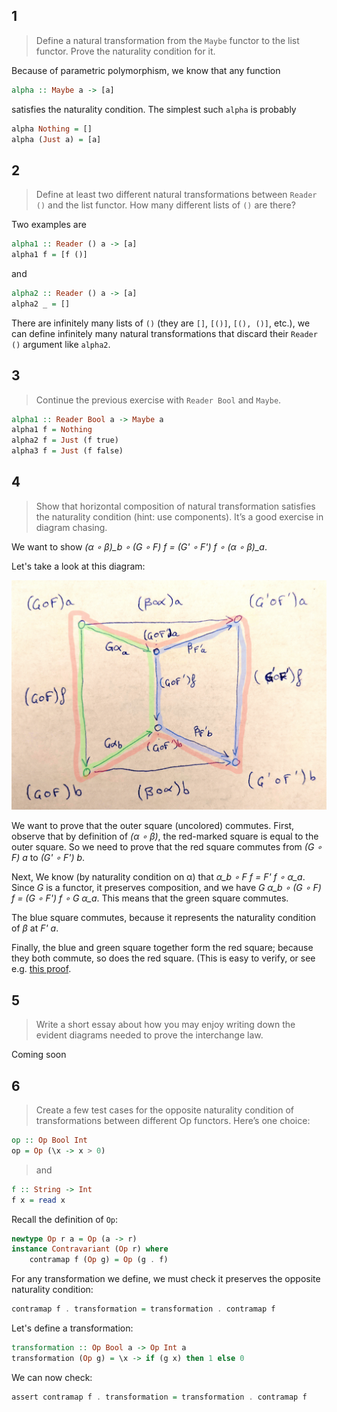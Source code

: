 ## 1

> Define a natural transformation from the `Maybe` functor to the list functor. Prove the naturality condition for it.

Because of parametric polymorphism, we know that any function

```haskell
alpha :: Maybe a -> [a]
```

satisfies the naturality condition. The simplest such `alpha` is probably

```haskell
alpha Nothing = []
alpha (Just a) = [a]
```

## 2

> Define at least two different natural transformations between `Reader ()` and the list functor. How many different lists of `()` are there?

Two examples are 

```haskell
alpha1 :: Reader () a -> [a]
alpha1 f = [f ()]
```

and

```haskell
alpha2 :: Reader () a -> [a]
alpha2 _ = []
```

There are infinitely many lists of `()` (they are `[]`, `[()]`, `[(), ()]`, etc.), we can define infinitely many natural transformations that discard their `Reader ()` argument like `alpha2`.

## 3

> Continue the previous exercise with `Reader Bool` and `Maybe`.

```haskell
alpha1 :: Reader Bool a -> Maybe a
alpha1 f = Nothing
alpha2 f = Just (f true)
alpha3 f = Just (f false)
```

## 4

> Show that horizontal composition of natural transformation satisfies the naturality condition (hint: use components). It’s a good exercise in diagram chasing.

We want to show <i>(α ∘ β)_b ∘ (G ∘ F) f = (G' ∘ F') f ∘ (α ∘ β)_a</i>.

Let's take a look at this diagram:

![](q4.jpg)

We want to prove that the outer square (uncolored) commutes. First, observe that by definition of _(α ∘ β)_, the red-marked square is equal to the outer square. So we need to prove that the red square commutes from _(G ∘ F) a_ to _(G' ∘ F') b_.

Next, We know (by naturality condition on α) that <i>α_b ∘ F f = F' f ∘ α_a</i>. Since _G_ is a functor, it preserves composition, and we have <i>G α_b ∘ (G ∘ F) f = (G ∘ F') f ∘ G α_a</i>. This means that the green square commutes.

The blue square commutes, because it represents the naturality condition of _β_ at _F' a_.

Finally, the blue and green square together form the red square; because they both commute, so does the red square. (This is easy to verify, or see e.g. [this proof](https://math.stackexchange.com/a/2879124/).

## 5

> Write a short essay about how you may enjoy writing down the evident diagrams needed to prove the interchange law.

Coming soon

## 6

> Create a few test cases for the opposite naturality condition of transformations between different Op functors. Here’s one choice:

```haskell
op :: Op Bool Int
op = Op (\x -> x > 0)
```

> and

```haskell
f :: String -> Int
f x = read x
```

Recall the definition of `Op`:

```haskell
newtype Op r a = Op (a -> r)
instance Contravariant (Op r) where
    contramap f (Op g) = Op (g . f)
```
For any transformation we define, we must check it preserves the opposite naturality condition:

```haskell
contramap f . transformation = transformation . contramap f
```

Let's define a transformation:

```haskell
transformation :: Op Bool a -> Op Int a
transformation (Op g) = \x -> if (g x) then 1 else 0
```

We can now check:

```haskell
assert contramap f . transformation = transformation . contramap f
```
